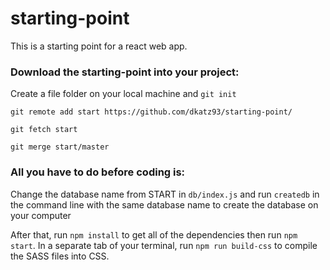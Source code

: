 # starting-point

This is a starting point for a react web app.

### Download the starting-point into your project:

Create a file folder on your local machine and ```git init ```

```git remote add start https://github.com/dkatz93/starting-point/```

```git fetch start```

```git merge start/master```

### All you have to do before coding is:

Change the database name from START in ```db/index.js``` and run ```createdb``` in the command line with the same database name to create the database on your computer

After that, run ```npm install``` to get all of the dependencies then run ```npm start```. In a separate tab of your terminal, run ```npm run build-css``` to compile the SASS files into CSS.
